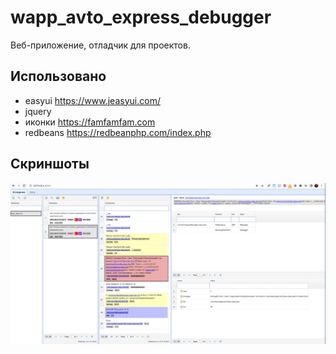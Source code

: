 # wapp_avto_express_debugger

Веб-приложение, отладчик для проектов.

## Использовано

- easyui https://www.jeasyui.com/
- jquery
- иконки https://famfamfam.com
- redbeans https://redbeanphp.com/index.php

## Скриншоты

![](/screenshots/screenshot_01.png)